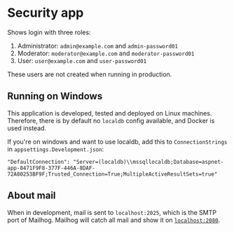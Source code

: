 # Security app

Shows login with three roles:

1) Administrator: `admin@example.com` and `admin-password01`
1) Moderator: `moderator@example.com` and `moderator-password01`
1) User: `user@example.com` and `user-password01`

These users are not created when running in production.

## Running on Windows

This application is developed, tested and deployed on Linux machines. Therefore, there
is by default no `localdb` config available, and Docker is used instead.

If you're on windows and want to use localdb, add this to `ConnectionStrings` in `appsettings.Development.json`:

```
"DefaultConnection": "Server=(localdb)\\mssqllocaldb;Database=aspnet-app-8471F9F8-377F-446A-8DAF-72A80253BF9F;Trusted_Connection=True;MultipleActiveResultSets=true"
```

## About mail

When in development, mail is sent to `localhost:2025`, which is the SMTP port of Mailhog.
Mailhog will catch all mail and show it on [`localhost:2080`](http://localhost:2080).
